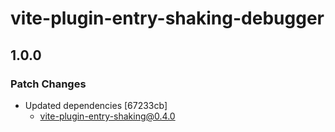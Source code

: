 # vite-plugin-entry-shaking-debugger

## 1.0.0

### Patch Changes

- Updated dependencies [67233cb]
  - vite-plugin-entry-shaking@0.4.0
